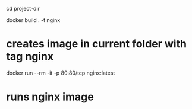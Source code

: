 cd project-dir

docker build . -t nginx

# creates image in current folder with tag nginx

docker run --rm -it  -p 80:80/tcp nginx:latest

# runs nginx image

